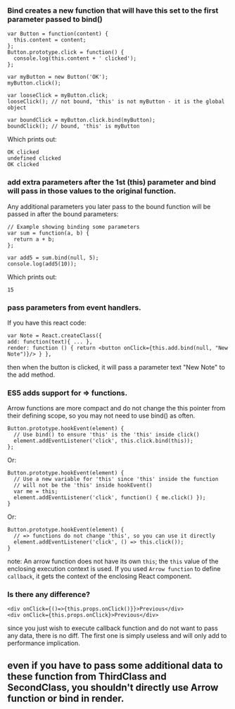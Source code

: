 ### Bind creates a new function that will have this set to the first parameter passed to bind()

```
var Button = function(content) { 
  this.content = content;
};
Button.prototype.click = function() {
  console.log(this.content + ' clicked');
};

var myButton = new Button('OK');
myButton.click();

var looseClick = myButton.click;
looseClick(); // not bound, 'this' is not myButton - it is the global object

var boundClick = myButton.click.bind(myButton);
boundClick(); // bound, 'this' is myButton
```
Which prints out:

```
OK clicked
undefined clicked
OK clicked
```

### add extra parameters after the 1st (this) parameter and bind will pass in those values to the original function. 
Any additional parameters you later pass to the bound function will be passed in after the bound parameters:
```
// Example showing binding some parameters
var sum = function(a, b) {
  return a + b;
};

var add5 = sum.bind(null, 5);
console.log(add5(10));
```

Which prints out:
```
15
```

### pass parameters from event handlers. 
If you have this react code: 
```
var Note = React.createClass({ 
add: function(text){ ... }, 
render: function () { return <button onClick={this.add.bind(null, "New Note")}/> } }, 
```
then when the button is clicked, it will pass a parameter text "New Note" to the add method.

### ES5 adds support for => functions.  
Arrow functions are more compact and do not change the this pointer from their defining scope, so you may not need to use bind() as often.

```
Button.prototype.hookEvent(element) {
  // Use bind() to ensure 'this' is the 'this' inside click()
  element.addEventListener('click', this.click.bind(this));
};
```

Or:
```
Button.prototype.hookEvent(element) {
  // Use a new variable for 'this' since 'this' inside the function
  // will not be the 'this' inside hookEvent()
  var me = this;
  element.addEventListener('click', function() { me.click() });
}
```

Or:
```
Button.prototype.hookEvent(element) {
  // => functions do not change 'this', so you can use it directly
  element.addEventListener('click', () => this.click());
}
```

note: 
An arrow function does not have its own `this`; the `this` value of the enclosing execution context is used. 
If you used `Arrow function` to define `callback`, it gets the context of the enclosing React component.


### Is there any difference?
```
<div onClick={()=>{this.props.onClick()}}>Previous</div>
<div onClick={this.props.onClick}>Previous</div>
```
since you just wish to execute callback function and do not want to pass any data,  there is no diff. The first one is simply useless and will only add to performance implication.


## even if you have to pass some additional data to these function from ThirdClass and SecondClass, you shouldn't directly use Arrow function or bind in render.
